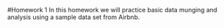 #Homework 1
In this homework we will practice basic data munging and analysis using a sample data set from Airbnb.